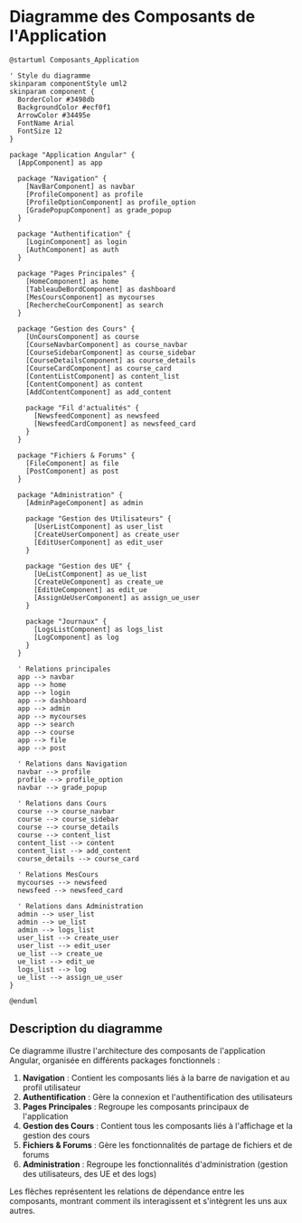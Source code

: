 # Diagramme des Composants de l'Application

```plantuml
@startuml Composants_Application

' Style du diagramme
skinparam componentStyle uml2
skinparam component {
  BorderColor #3498db
  BackgroundColor #ecf0f1
  ArrowColor #34495e
  FontName Arial
  FontSize 12
}

package "Application Angular" {
  [AppComponent] as app
  
  package "Navigation" {
    [NavBarComponent] as navbar
    [ProfileComponent] as profile
    [ProfileOptionComponent] as profile_option
    [GradePopupComponent] as grade_popup
  }
  
  package "Authentification" {
    [LoginComponent] as login
    [AuthComponent] as auth
  }
  
  package "Pages Principales" {
    [HomeComponent] as home
    [TableauDeBordComponent] as dashboard
    [MesCoursComponent] as mycourses
    [RechercheCourComponent] as search
  }
  
  package "Gestion des Cours" {
    [UnCoursComponent] as course
    [CourseNavbarComponent] as course_navbar
    [CourseSidebarComponent] as course_sidebar
    [CourseDetailsComponent] as course_details
    [CourseCardComponent] as course_card
    [ContentListComponent] as content_list
    [ContentComponent] as content
    [AddContentComponent] as add_content
    
    package "Fil d'actualités" {
      [NewsfeedComponent] as newsfeed
      [NewsfeedCardComponent] as newsfeed_card
    }
  }
  
  package "Fichiers & Forums" {
    [FileComponent] as file
    [PostComponent] as post
  }
  
  package "Administration" {
    [AdminPageComponent] as admin
    
    package "Gestion des Utilisateurs" {
      [UserListComponent] as user_list
      [CreateUserComponent] as create_user
      [EditUserComponent] as edit_user
    }
    
    package "Gestion des UE" {
      [UeListComponent] as ue_list
      [CreateUeComponent] as create_ue
      [EditUeComponent] as edit_ue
      [AssignUeUserComponent] as assign_ue_user
    }
    
    package "Journaux" {
      [LogsListComponent] as logs_list
      [LogComponent] as log
    }
  }

  ' Relations principales
  app --> navbar
  app --> home
  app --> login
  app --> dashboard
  app --> admin
  app --> mycourses
  app --> search
  app --> course
  app --> file
  app --> post
  
  ' Relations dans Navigation
  navbar --> profile
  profile --> profile_option
  navbar --> grade_popup
  
  ' Relations dans Cours
  course --> course_navbar
  course --> course_sidebar
  course --> course_details
  course --> content_list
  content_list --> content
  content_list --> add_content
  course_details --> course_card
  
  ' Relations MesCours
  mycourses --> newsfeed
  newsfeed --> newsfeed_card
  
  ' Relations dans Administration
  admin --> user_list
  admin --> ue_list
  admin --> logs_list
  user_list --> create_user
  user_list --> edit_user
  ue_list --> create_ue
  ue_list --> edit_ue
  logs_list --> log
  ue_list --> assign_ue_user
}

@enduml
```

## Description du diagramme

Ce diagramme illustre l'architecture des composants de l'application Angular, organisée en différents packages fonctionnels :

1. **Navigation** : Contient les composants liés à la barre de navigation et au profil utilisateur
2. **Authentification** : Gère la connexion et l'authentification des utilisateurs
3. **Pages Principales** : Regroupe les composants principaux de l'application
4. **Gestion des Cours** : Contient tous les composants liés à l'affichage et la gestion des cours
5. **Fichiers & Forums** : Gère les fonctionnalités de partage de fichiers et de forums
6. **Administration** : Regroupe les fonctionnalités d'administration (gestion des utilisateurs, des UE et des logs)

Les flèches représentent les relations de dépendance entre les composants, montrant comment ils interagissent et s'intègrent les uns aux autres.
